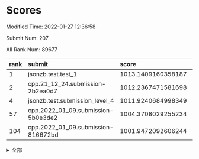 # Scores

Modified Time: 2022-01-27 12:36:58

Submit Num: 207

All Rank Num: 89677

| rank |               submit               |       score        |       sigma        | pk_num |
| :--- | :--------------------------------- | :----------------- | :----------------- | :----- |
| 1    | jsonzb.test.test_1                 | 1013.1409160358187 | 0.8122155564066884 | 1731   |
| 2    | cpp.21_12_24.submission-2b2ea0d7   | 1012.2367471581698 | 0.793723720946797  | 1731   |
| 4    | jsonzb.test.submission_level_4     | 1011.9240684998349 | 0.7773487654482151 | 1734   |
| 57   | cpp.2022_01_09.submission-5b0e3de2 | 1004.3708029255234 | 0.7166121217082958 | 1735   |
| 104  | cpp.2022_01_09.submission-816672bd | 1001.9472092606244 | 0.716115526651547  | 1731   |


<details>
<summary>全部</summary>

| rank |                 submit                 |       score        |       sigma        | pk_num |
| :--- | :------------------------------------- | :----------------- | :----------------- | :----- |
| 1    | jsonzb.test.test_1                     | 1013.1409160358187 | 0.8122155564066884 | 1731   |
| 2    | cpp.21_12_24.submission-2b2ea0d7       | 1012.2367471581698 | 0.793723720946797  | 1731   |
| 3    | gobigger.level_3.submission_level_3_31 | 1012.0612041186126 | 0.7770496381654723 | 1731   |
| 4    | jsonzb.test.submission_level_4         | 1011.9240684998349 | 0.7773487654482151 | 1734   |
| 5    | gobigger.level_3.submission_level_3_29 | 1011.9183276484777 | 0.7647695762582137 | 1735   |
| 6    | gobigger.level_3.submission_level_3_2  | 1011.6931258537295 | 0.7777873284431286 | 1735   |
| 7    | gobigger.level_3.submission_level_3_30 | 1011.61068319668   | 0.7724203173346414 | 1729   |
| 8    | gobigger.level_3.submission_level_3_6  | 1011.3431203840457 | 0.756576950229929  | 1735   |
| 9    | gobigger.level_3.submission_level_3_44 | 1011.2651029036642 | 0.8026534674966933 | 1735   |
| 10   | gobigger.level_3.submission_level_3_11 | 1011.1767824002795 | 0.7690685424191779 | 1732   |
| 11   | gobigger.level_3.submission_level_3_49 | 1011.166915171909  | 0.771889284508574  | 1731   |
| 12   | gobigger.level_3.submission_level_3_8  | 1011.1001195153143 | 0.7627343658446885 | 1732   |
| 13   | gobigger.level_3.submission_level_3_27 | 1010.9019239140846 | 0.7807094593110278 | 1732   |
| 14   | gobigger.level_3.submission_level_3_48 | 1010.889293794799  | 0.7908908625817948 | 1732   |
| 15   | gobigger.level_3.submission_level_3_9  | 1010.8733498132935 | 0.7544636963038347 | 1730   |
| 16   | gobigger.level_3.submission_level_3_26 | 1010.5641335713836 | 0.774080538440696  | 1733   |
| 17   | gobigger.level_3.submission_level_3_32 | 1010.54262032592   | 0.745678805662236  | 1733   |
| 18   | gobigger.level_3.submission_level_3_40 | 1010.4887765921993 | 0.7757303895067376 | 1734   |
| 19   | gobigger.level_3.submission_level_3_35 | 1010.4753970942395 | 0.7555333372418045 | 1733   |
| 20   | gobigger.level_3.submission_level_3_24 | 1010.4582065078905 | 0.7591317247522406 | 1733   |
| 21   | gobigger.level_3.submission_level_3_20 | 1010.4528537002018 | 0.7745393949792421 | 1736   |
| 22   | gobigger.level_3.submission_level_3_28 | 1010.3792080130032 | 0.7700525363751792 | 1735   |
| 23   | gobigger.level_3.submission_level_3_7  | 1010.3071336908133 | 0.7624993519830076 | 1730   |
| 24   | gobigger.level_3.submission_level_3_25 | 1010.3022963463702 | 0.7710777257482795 | 1730   |
| 25   | gobigger.level_3.submission_level_3_42 | 1010.2643356752028 | 0.7641741359152622 | 1732   |
| 26   | gobigger.level_3.submission_level_3_41 | 1010.2376826249485 | 0.7603261655405972 | 1730   |
| 27   | gobigger.level_3.submission_level_3_23 | 1010.2098958170302 | 0.7580459632527508 | 1734   |
| 28   | gobigger.level_3.submission_level_3_13 | 1010.1934473800951 | 0.7653069037113586 | 1737   |
| 29   | gobigger.level_3.submission_level_3_43 | 1010.1775027053698 | 0.771836798310014  | 1729   |
| 30   | gobigger.level_3.submission_level_3_16 | 1010.0144579239903 | 0.7913985614463869 | 1738   |
| 31   | gobigger.level_3.submission_level_3_34 | 1010.000914144955  | 0.7567603218103004 | 1736   |
| 32   | gobigger.level_3.submission_level_3_39 | 1009.9030375198608 | 0.7384669755460243 | 1732   |
| 33   | gobigger.level_3.submission_level_3_3  | 1009.8650080294786 | 0.7811389903791613 | 1733   |
| 34   | gobigger.level_3.submission_level_3_12 | 1009.7115718219126 | 0.7634502954660066 | 1733   |
| 35   | gobigger.level_3.submission_level_3_4  | 1009.7107379425009 | 0.7681069330560029 | 1731   |
| 36   | gobigger.level_3.submission_level_3_0  | 1009.681196883607  | 0.7550726430018204 | 1723   |
| 37   | gobigger.level_3.submission_level_3_46 | 1009.6337938080503 | 0.7552286473922493 | 1733   |
| 38   | gobigger.level_3.submission_level_3_5  | 1009.5831575475615 | 0.746302248076286  | 1732   |
| 39   | gobigger.level_3.submission_level_3_18 | 1009.515496496006  | 0.7586059485401742 | 1736   |
| 40   | gobigger.level_3.submission_level_3_1  | 1009.5056885186748 | 0.7380168634156672 | 1729   |
| 41   | gobigger.level_3.submission_level_3_37 | 1009.5053311107692 | 0.7600013577587942 | 1733   |
| 42   | gobigger.level_3.submission_level_3_10 | 1009.4186000544878 | 0.74644501873256   | 1737   |
| 43   | gobigger.level_3.submission_level_3_33 | 1009.3536237895006 | 0.7428317892274365 | 1734   |
| 44   | gobigger.level_3.submission_level_3_15 | 1009.3306838808294 | 0.7581990575614806 | 1736   |
| 45   | gobigger.level_3.submission_level_3_38 | 1009.2407938218969 | 0.7380002170696621 | 1730   |
| 46   | gobigger.level_3.submission_level_3_14 | 1009.1870647725758 | 0.7520607049414072 | 1733   |
| 47   | gobigger.level_3.submission_level_3_21 | 1009.0669218116573 | 0.7468375998354254 | 1734   |
| 48   | gobigger.level_3.submission_level_3_47 | 1008.9686494781134 | 0.7500713582412614 | 1735   |
| 49   | gobigger.level_3.submission_level_3_36 | 1008.9674369467409 | 0.7570047078470488 | 1736   |
| 50   | gobigger.level_3.submission_level_3_19 | 1008.8972932356705 | 0.7456354742792463 | 1732   |
| 51   | gobigger.level_3.submission_level_3_22 | 1008.7634001572671 | 0.7604706029408526 | 1735   |
| 52   | gobigger.level_3.submission_level_3_17 | 1008.5236095477976 | 0.7367251051614617 | 1732   |
| 53   | gobigger.level_3.submission_level_3_45 | 1008.1313991857116 | 0.7391777687813554 | 1735   |
| 54   | gobigger.level_1.submission_level_1_16 | 1004.8530357772905 | 0.7303393205709459 | 1733   |
| 55   | gobigger.level_1.submission_level_1_17 | 1004.5977005089231 | 0.73223445089067   | 1731   |
| 56   | gobigger.level_1.submission_level_1_40 | 1004.431628331064  | 0.7247109695490614 | 1733   |
| 57   | cpp.2022_01_09.submission-5b0e3de2     | 1004.3708029255234 | 0.7166121217082958 | 1735   |
| 58   | gobigger.level_1.submission_level_1_30 | 1004.1051869920757 | 0.7255018655292415 | 1734   |
| 59   | gobigger.level_1.submission_level_1_6  | 1004.0649576684312 | 0.7242735109770464 | 1732   |
| 60   | gobigger.level_1.submission_level_1_20 | 1004.0646211335963 | 0.7163014885435963 | 1730   |
| 61   | gobigger.level_1.submission_level_1_5  | 1004.0547767605702 | 0.707847665586841  | 1733   |
| 62   | gobigger.level_1.submission_level_1_7  | 1003.8944023684547 | 0.7242105247239712 | 1734   |
| 63   | gobigger.level_1.submission_level_1_10 | 1003.8528353177431 | 0.7267853871148977 | 1735   |
| 64   | gobigger.level_1.submission_level_1_26 | 1003.8247734143381 | 0.7268937480982358 | 1732   |
| 65   | gobigger.level_1.submission_level_1_47 | 1003.8045495430842 | 0.7235175973443926 | 1731   |
| 66   | gobigger.level_1.submission_level_1_38 | 1003.7743978184857 | 0.7184239634355459 | 1732   |
| 67   | gobigger.level_1.submission_level_1_36 | 1003.6912906873288 | 0.7226703773754001 | 1736   |
| 68   | gobigger.level_1.submission_level_1_18 | 1003.6847126397937 | 0.7315211829771598 | 1730   |
| 69   | gobigger.level_1.submission_level_1_45 | 1003.6690444804201 | 0.7219775975856362 | 1735   |
| 70   | gobigger.level_1.submission_level_1_23 | 1003.6688257985322 | 0.7234677660825387 | 1736   |
| 71   | gobigger.level_1.submission_level_1_3  | 1003.6471856696003 | 0.7108630173805092 | 1736   |
| 72   | gobigger.level_1.submission_level_1_14 | 1003.6348363482402 | 0.7235202134924135 | 1736   |
| 73   | gobigger.level_1.submission_level_1_44 | 1003.6306219486379 | 0.7269281760530104 | 1733   |
| 74   | gobigger.level_1.submission_level_1_33 | 1003.5838258993754 | 0.7327917591616145 | 1733   |
| 75   | gobigger.level_1.submission_level_1_42 | 1003.5189987888992 | 0.7105044613860596 | 1736   |
| 76   | gobigger.level_1.submission_level_1_39 | 1003.4782707299507 | 0.7334896842770965 | 1736   |
| 77   | gobigger.level_1.submission_level_1_2  | 1003.4348889001105 | 0.722158964227836  | 1736   |
| 78   | gobigger.level_1.submission_level_1_46 | 1003.4196800542665 | 0.7152512180748238 | 1733   |
| 79   | gobigger.level_1.submission_level_1_43 | 1003.3604546735164 | 0.7234477347027913 | 1736   |
| 80   | gobigger.level_1.submission_level_1_27 | 1003.3512109444604 | 0.7241840991919628 | 1729   |
| 81   | gobigger.level_1.submission_level_1_22 | 1003.3354478489114 | 0.7187111548085453 | 1735   |
| 82   | gobigger.level_1.submission_level_1_49 | 1003.3052628805461 | 0.7200748128071772 | 1732   |
| 83   | gobigger.level_1.submission_level_1_1  | 1003.292728762317  | 0.7200129506545437 | 1731   |
| 84   | gobigger.level_1.submission_level_1_48 | 1003.2825930794967 | 0.7269612369323705 | 1730   |
| 85   | gobigger.level_1.submission_level_1_21 | 1003.2386416522099 | 0.7284083672469435 | 1730   |
| 86   | gobigger.level_1.submission_level_1_34 | 1003.2344795795424 | 0.7213150896153502 | 1737   |
| 87   | gobigger.level_1.submission_level_1_32 | 1003.2212934479279 | 0.7182627468955958 | 1738   |
| 88   | gobigger.level_1.submission_level_1_15 | 1003.2084612727643 | 0.7105102704871364 | 1728   |
| 89   | gobigger.level_1.submission_level_1_11 | 1003.1138705062596 | 0.7171289225144972 | 1735   |
| 90   | gobigger.level_1.submission_level_1_35 | 1003.0368922704685 | 0.7111672509513496 | 1735   |
| 91   | gobigger.level_1.submission_level_1_41 | 1003.0046245240922 | 0.7088792616580463 | 1728   |
| 92   | gobigger.level_1.submission_level_1_25 | 1003.0036845913083 | 0.7199225427201494 | 1735   |
| 93   | gobigger.level_1.submission_level_1_37 | 1002.9534282827451 | 0.723160814140452  | 1730   |
| 94   | gobigger.level_1.submission_level_1_4  | 1002.828355962999  | 0.7136385663217963 | 1734   |
| 95   | gobigger.level_1.submission_level_1_28 | 1002.751690263743  | 0.713555094764252  | 1732   |
| 96   | gobigger.level_1.submission_level_1_0  | 1002.6088193773357 | 0.704829113046855  | 1723   |
| 97   | gobigger.level_1.submission_level_1_24 | 1002.5898971409414 | 0.7129598503613599 | 1731   |
| 98   | gobigger.level_1.submission_level_1_13 | 1002.5644512163029 | 0.7138046774049689 | 1728   |
| 99   | gobigger.level_1.submission_level_1_19 | 1002.382511052994  | 0.7107398461804383 | 1736   |
| 100  | gobigger.level_1.submission_level_1_29 | 1002.3696866379872 | 0.706365742295989  | 1731   |
| 101  | gobigger.level_1.submission_level_1_12 | 1002.2447330194121 | 0.7200895636315543 | 1737   |
| 102  | gobigger.level_1.submission_level_1_9  | 1002.2253601535044 | 0.7123429352880135 | 1734   |
| 103  | gobigger.level_1.submission_level_1_8  | 1002.1181892575046 | 0.7220554806380628 | 1737   |
| 104  | cpp.2022_01_09.submission-816672bd     | 1001.9472092606244 | 0.716115526651547  | 1731   |
| 105  | gobigger.level_1.submission_level_1_31 | 1001.3237412815361 | 0.7127911017064943 | 1734   |
| 106  | gobigger.random.submission_random_19   | 997.533416587401   | 0.7097840737403044 | 1735   |
| 107  | gobigger.random.submission_random_33   | 997.0682879443756  | 0.7171776537009479 | 1732   |
| 108  | gobigger.random.submission_random_30   | 996.9948374739631  | 0.7082567237788799 | 1733   |
| 109  | gobigger.random.submission_random_39   | 996.8688075202535  | 0.703485549216432  | 1738   |
| 110  | gobigger.random.submission_random_47   | 996.8529708651971  | 0.7198890271766032 | 1734   |
| 111  | gobigger.random.submission_random_11   | 996.791481357254   | 0.7098286416238059 | 1729   |
| 112  | gobigger.random.submission_random_46   | 996.7868476396231  | 0.714850494890568  | 1734   |
| 113  | gobigger.random.submission_random_4    | 996.6782255196496  | 0.7175280271023884 | 1738   |
| 114  | gobigger.random.submission_random_14   | 996.5724614376303  | 0.7147890913663606 | 1730   |
| 115  | gobigger.random.submission_random_45   | 996.4794556747187  | 0.7143655829341967 | 1737   |
| 116  | gobigger.random.submission_random_28   | 996.4218045184059  | 0.7056041349549829 | 1736   |
| 117  | gobigger.random.submission_random_48   | 996.3658019356174  | 0.7086442056447719 | 1730   |
| 118  | gobigger.random.submission_random_23   | 996.3427893795309  | 0.709825224520657  | 1732   |
| 119  | gobigger.random.submission_random_3    | 996.3114115897647  | 0.7056832435067706 | 1738   |
| 120  | gobigger.random.submission_random_44   | 996.2719119673094  | 0.7051739341323667 | 1731   |
| 121  | gobigger.random.submission_random_35   | 996.2245000425264  | 0.7013700307949986 | 1735   |
| 122  | gobigger.random.submission_random_36   | 996.2054565590886  | 0.7037172417107529 | 1733   |
| 123  | gobigger.random.submission_random_21   | 996.2054227982375  | 0.716156043722326  | 1738   |
| 124  | gobigger.random.submission_random_2    | 996.2026148272521  | 0.7197618200539035 | 1735   |
| 125  | gobigger.random.submission_random_18   | 996.1651420853309  | 0.7040766682706531 | 1729   |
| 126  | gobigger.random.submission_random_43   | 996.068649134064   | 0.7223473256481452 | 1736   |
| 127  | gobigger.random.submission_random_37   | 996.0550892380913  | 0.7254078016850691 | 1736   |
| 128  | gobigger.random.submission_random_34   | 996.0447017581231  | 0.7039042764866644 | 1730   |
| 129  | gobigger.random.submission_random_38   | 996.0346267550472  | 0.7091822823712868 | 1733   |
| 130  | gobigger.random.submission_random_40   | 996.0328326320085  | 0.7133085466100417 | 1733   |
| 131  | gobigger.random.submission_random_22   | 995.9844685403892  | 0.7188649862596449 | 1736   |
| 132  | gobigger.random.submission_random_42   | 995.8314303423083  | 0.7133072918154616 | 1733   |
| 133  | gobigger.random.submission_random_13   | 995.7990823031076  | 0.7180115872635426 | 1731   |
| 134  | gobigger.random.submission_random_1    | 995.7176417162925  | 0.7101974384279118 | 1728   |
| 135  | gobigger.random.submission_random_6    | 995.6973611852277  | 0.7151644440916952 | 1732   |
| 136  | gobigger.random.submission_random_49   | 995.6799187698687  | 0.7100995048058291 | 1733   |
| 137  | gobigger.random.submission_random_10   | 995.6389520005137  | 0.7138126776988128 | 1734   |
| 138  | gobigger.random.submission_random_31   | 995.6375715377711  | 0.7097503287073449 | 1738   |
| 139  | gobigger.random.submission_random_29   | 995.6346709999361  | 0.7056153830563215 | 1733   |
| 140  | gobigger.random.submission_random_5    | 995.5602005645078  | 0.715925698039182  | 1733   |
| 141  | gobigger.random.submission_random_26   | 995.5383391754604  | 0.7141433109745783 | 1731   |
| 142  | gobigger.random.submission_random_16   | 995.5113184293047  | 0.7067452396540839 | 1735   |
| 143  | gobigger.random.submission_random_7    | 995.4348051829384  | 0.7146670878111556 | 1732   |
| 144  | gobigger.random.submission_random_24   | 995.3922314806347  | 0.7072537158310572 | 1733   |
| 145  | gobigger.random.submission_random_9    | 995.2613969722439  | 0.7094639836097942 | 1733   |
| 146  | gobigger.random.submission_random_41   | 995.248089728186   | 0.7102734141444949 | 1733   |
| 147  | gobigger.random.submission_random_25   | 995.1760792153186  | 0.7103174232126083 | 1730   |
| 148  | gobigger.random.submission_random_12   | 995.1111365564167  | 0.7201166187851306 | 1731   |
| 149  | gobigger.random.submission_random_32   | 994.9005611804971  | 0.7295260355923789 | 1733   |
| 150  | gobigger.random.submission_random_15   | 994.8822266284592  | 0.7304539904419133 | 1728   |
| 151  | gobigger.random.submission_random_8    | 994.8490388262478  | 0.7173193446399619 | 1735   |
| 152  | gobigger.level_2.submission_level_2_39 | 994.8081866323987  | 0.736752379907676  | 1737   |
| 153  | gobigger.random.submission_random_27   | 994.7559691216736  | 0.7207549167017445 | 1730   |
| 154  | gobigger.random.submission_random_17   | 994.7468266709361  | 0.7207781840449581 | 1734   |
| 155  | gobigger.random.submission_random_20   | 994.6873586472633  | 0.7236336220415963 | 1733   |
| 156  | gobigger.random.submission_random_0    | 994.5327298869809  | 0.7226792875652643 | 1730   |
| 157  | gobigger.level_2.submission_level_2_2  | 993.5526447035402  | 0.7371182406287721 | 1738   |
| 158  | gobigger.level_2.submission_level_2_13 | 993.4668442967246  | 0.735509763933446  | 1736   |
| 159  | gobigger.level_2.submission_level_2_26 | 993.2968241551299  | 0.7239700954090236 | 1735   |
| 160  | gobigger.level_2.submission_level_2_7  | 993.2192102210066  | 0.7393401934437092 | 1736   |
| 161  | gobigger.level_2.submission_level_2_31 | 993.19270332154    | 0.7503156910724283 | 1730   |
| 162  | gobigger.level_2.submission_level_2_17 | 992.9585542298103  | 0.7256398612056704 | 1732   |
| 163  | gobigger.level_2.submission_level_2_1  | 992.8663311596486  | 0.7442746088373774 | 1729   |
| 164  | gobigger.level_2.submission_level_2_41 | 992.8173916308032  | 0.7314024824612716 | 1734   |
| 165  | gobigger.level_2.submission_level_2_46 | 992.8057469934048  | 0.739820975456226  | 1727   |
| 166  | gobigger.level_2.submission_level_2_29 | 992.7430043149677  | 0.7260166723267866 | 1731   |
| 167  | gobigger.level_2.submission_level_2_47 | 992.6762867742309  | 0.7524878776142078 | 1733   |
| 168  | gobigger.level_2.submission_level_2_0  | 992.4743330190818  | 0.7365712087206022 | 1732   |
| 169  | gobigger.level_2.submission_level_2_25 | 992.4482807554848  | 0.736347064222953  | 1734   |
| 170  | gobigger.level_2.submission_level_2_5  | 992.2614276876338  | 0.7551905257352662 | 1726   |
| 171  | gobigger.level_2.submission_level_2_9  | 992.232444811348   | 0.7475909149429357 | 1738   |
| 172  | gobigger.level_2.submission_level_2_23 | 992.1552800386679  | 0.7377878179912489 | 1734   |
| 173  | gobigger.level_2.submission_level_2_11 | 992.1014891402579  | 0.7324096540532109 | 1735   |
| 174  | gobigger.level_2.submission_level_2_27 | 992.0996339070377  | 0.7481569071554486 | 1738   |
| 175  | gobigger.level_2.submission_level_2_22 | 992.0986072106552  | 0.7482842425042203 | 1733   |
| 176  | gobigger.level_2.submission_level_2_48 | 991.9126016367028  | 0.739190431997984  | 1731   |
| 177  | gobigger.level_2.submission_level_2_18 | 991.9002201096795  | 0.7583305636887272 | 1730   |
| 178  | gobigger.level_2.submission_level_2_12 | 991.8058203395912  | 0.7427950845038155 | 1731   |
| 179  | gobigger.level_2.submission_level_2_32 | 991.6904950576455  | 0.7369709343982711 | 1735   |
| 180  | gobigger.level_2.submission_level_2_49 | 991.6627896655675  | 0.7394570446937977 | 1732   |
| 181  | gobigger.level_2.submission_level_2_38 | 991.6276413826395  | 0.7547984365685569 | 1731   |
| 182  | gobigger.level_2.submission_level_2_45 | 991.5968574578444  | 0.7823945680132209 | 1735   |
| 183  | gobigger.level_2.submission_level_2_3  | 991.5784738585082  | 0.7575588825947244 | 1729   |
| 184  | gobigger.level_2.submission_level_2_36 | 991.5561923850651  | 0.757941547986763  | 1734   |
| 185  | gobigger.level_2.submission_level_2_34 | 991.5355424844474  | 0.7654170921223327 | 1730   |
| 186  | gobigger.level_2.submission_level_2_4  | 991.5187856658517  | 0.7693329315127878 | 1734   |
| 187  | gobigger.level_2.submission_level_2_35 | 991.5055223062938  | 0.7532074555817163 | 1730   |
| 188  | gobigger.level_2.submission_level_2_42 | 991.3373824017924  | 0.7542454356210108 | 1734   |
| 189  | gobigger.level_2.submission_level_2_21 | 991.2807264532221  | 0.7553597174596479 | 1734   |
| 190  | gobigger.level_2.submission_level_2_24 | 991.2748135955816  | 0.7368984385334465 | 1733   |
| 191  | gobigger.level_2.submission_level_2_6  | 991.2645594275903  | 0.7559401614151875 | 1734   |
| 192  | gobigger.level_2.submission_level_2_8  | 991.2472001155247  | 0.7635900136405535 | 1735   |
| 193  | gobigger.level_2.submission_level_2_20 | 991.0516689119729  | 0.7719904887454557 | 1730   |
| 194  | gobigger.level_2.submission_level_2_15 | 991.036212160894   | 0.7526950029115994 | 1730   |
| 195  | gobigger.level_2.submission_level_2_33 | 991.0114070096861  | 0.7612922092476506 | 1730   |
| 196  | gobigger.level_2.submission_level_2_44 | 990.9300422929506  | 0.7486758475821459 | 1740   |
| 197  | gobigger.level_2.submission_level_2_28 | 990.8937437553495  | 0.7650882380693319 | 1727   |
| 198  | gobigger.level_2.submission_level_2_10 | 990.8305771131236  | 0.749447760814341  | 1731   |
| 199  | gobigger.level_2.submission_level_2_19 | 990.8175999654661  | 0.7741385628655892 | 1736   |
| 200  | gobigger.level_2.submission_level_2_37 | 990.737656197803   | 0.7645799451599667 | 1733   |
| 201  | gobigger.level_2.submission_level_2_30 | 990.688159737379   | 0.7636471099775406 | 1726   |
| 202  | gobigger.level_2.submission_level_2_14 | 990.3710659099086  | 0.7524598237750861 | 1736   |
| 203  | gobigger.level_2.submission_level_2_16 | 990.352180550962   | 0.7528135879344571 | 1728   |
| 204  | gobigger.level_2.submission_level_2_40 | 990.348359710965   | 0.7543255952559841 | 1730   |
| 205  | gobigger.level_2.submission_level_2_43 | 989.2927615139025  | 0.7726921229948835 | 1733   |
| 206  | gobigger.none.submission_none_1        | 978.7165406503738  | 1.2165170954914706 | 1732   |
| 207  | gobigger.none.submission_none_0        | 975.2596875428633  | 1.3247251848776498 | 1732   |

</details>